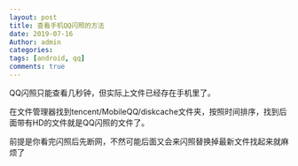 ```yaml
---
layout: post
title: 查看手机QQ闪照的方法
date: 2019-07-16
Author: admin
categories: 
tags: [android, qq]
comments: true
---
```

QQ闪照只能查看几秒钟，但实际上文件已经存在手机里了。

在文件管理器找到tencent/MobileQQ/diskcache文件夹，按照时间排序，找到后面带有HD的文件就是QQ闪照的文件了。

前提是你看完闪照后先断网，不然可能后面又会来闪照替换掉最新文件找起来就麻烦了
